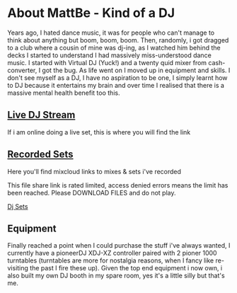 # About MattBe - Kind of a DJ

Years ago, I hated dance music, it was for people who can't manage to think about anything but boom, boom, boom. Then, randomly, i got dragged to a club where a cousin of mine was dj-ing, as I watched him behind the decks I started to understand I had massively miss-understood dance music.
I started with Virtual DJ (Yuck!) and a twenty quid mixer from cash-converter, I got the bug. As life went on I moved up in equipment and skills.
I don't see myself as a DJ, I have no aspiration to be one, I simply learnt how to DJ because it entertains my brain and over time I realised that there is a massive mental health benefit too this.

## [Live DJ Stream](live.dj.html)
If i am online doing a live set, this is where you will find the link

## [Recorded Sets](play.dj.html)
Here you'll find mixcloud links to mixes & sets i've recorded

This file share link is rated limited, access denied errors means the limit has been reached. Please DOWNLOAD FILES and do not play.

[Dj Sets](https://mypartofthecloud-mattbe-djsets-public.ams3.digitaloceanspaces.com/list_sets.html)

## Equipment

Finally reached a point when I could purchase the stuff i've always wanted, I currently have a pioneerDJ XDJ-XZ controller paired with 2 pioner 1000 turntables (turntables are more for nostalgia reasons, when I fancy like re-visiting the past I fire these up).
Given the top end equipment i now own, i also built my own DJ booth in my spare room, yes it's a little silly but that's me.

[comment]: <> (Include picture of equipment)



